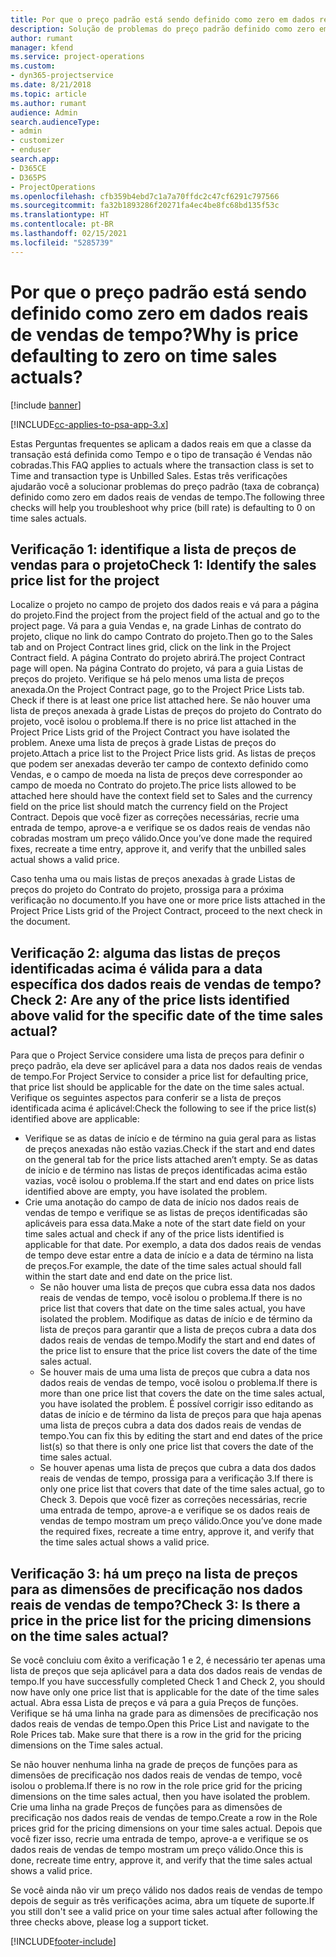 ```yaml
---
title: Por que o preço padrão está sendo definido como zero em dados reais de vendas de tempo?
description: Solução de problemas do preço padrão definido como zero em dados reais de vendas de tempo.
author: rumant
manager: kfend
ms.service: project-operations
ms.custom:
- dyn365-projectservice
ms.date: 8/21/2018
ms.topic: article
ms.author: rumant
audience: Admin
search.audienceType:
- admin
- customizer
- enduser
search.app:
- D365CE
- D365PS
- ProjectOperations
ms.openlocfilehash: cfb359b4ebd7c1a7a70ffdc2c47cf6291c797566
ms.sourcegitcommit: fa32b1893286f20271fa4ec4be8fc68bd135f53c
ms.translationtype: HT
ms.contentlocale: pt-BR
ms.lasthandoff: 02/15/2021
ms.locfileid: "5285739"
---
```

# <a name="why-is-price-defaulting-to-zero-on-time-sales-actuals"></a><span data-ttu-id="8b9eb-103">Por que o preço padrão está sendo definido como zero em dados reais de vendas de tempo?</span><span class="sxs-lookup"><span data-stu-id="8b9eb-103">Why is price defaulting to zero on time sales actuals?</span></span>

[!include [banner](../includes/psa-now-project-operations.md)]

[!INCLUDE[cc-applies-to-psa-app-3.x](../includes/cc-applies-to-psa-app-3x.md)]

<span data-ttu-id="8b9eb-104">Estas Perguntas frequentes se aplicam a dados reais em que a classe da transação está definida como Tempo e o tipo de transação é Vendas não cobradas.</span><span class="sxs-lookup"><span data-stu-id="8b9eb-104">This FAQ applies to actuals where the transaction class is set to Time and transaction type is Unbilled Sales.</span></span> <span data-ttu-id="8b9eb-105">Estas três verificações ajudarão você a solucionar problemas do preço padrão (taxa de cobrança) definido como zero em dados reais de vendas de tempo.</span><span class="sxs-lookup"><span data-stu-id="8b9eb-105">The following three checks will help you troubleshoot why price (bill rate) is defaulting to 0 on time sales actuals.</span></span>

## <a name="check-1-identify-the-sales-price-list-for-the-project"></a><span data-ttu-id="8b9eb-106">Verificação 1: identifique a lista de preços de vendas para o projeto</span><span class="sxs-lookup"><span data-stu-id="8b9eb-106">Check 1: Identify the sales price list for the project</span></span>

<span data-ttu-id="8b9eb-107">Localize o projeto no campo de projeto dos dados reais e vá para a página do projeto.</span><span class="sxs-lookup"><span data-stu-id="8b9eb-107">Find the project from the project field of the actual and go to the project page.</span></span> <span data-ttu-id="8b9eb-108">Vá para a guia Vendas e, na grade Linhas de contrato do projeto, clique no link do campo Contrato do projeto.</span><span class="sxs-lookup"><span data-stu-id="8b9eb-108">Then go to the Sales tab and on Project Contract lines grid, click on the link in the Project Contract field.</span></span> <span data-ttu-id="8b9eb-109">A página Contrato do projeto abrirá.</span><span class="sxs-lookup"><span data-stu-id="8b9eb-109">The project Contract page will open.</span></span> <span data-ttu-id="8b9eb-110">Na página Contrato do projeto, vá para a guia Listas de preços do projeto. Verifique se há pelo menos uma lista de preços anexada.</span><span class="sxs-lookup"><span data-stu-id="8b9eb-110">On the Project Contract page, go to the Project Price Lists tab. Check if there is at least one price list attached here.</span></span> <span data-ttu-id="8b9eb-111">Se não houver uma lista de preços anexada à grade Listas de preços do projeto do Contrato do projeto, você isolou o problema.</span><span class="sxs-lookup"><span data-stu-id="8b9eb-111">If there is no price list attached in the Project Price Lists grid of the Project Contract you have isolated the problem.</span></span> <span data-ttu-id="8b9eb-112">Anexe uma lista de preços à grade Listas de preços do projeto.</span><span class="sxs-lookup"><span data-stu-id="8b9eb-112">Attach a price list to the Project Price lists grid.</span></span> <span data-ttu-id="8b9eb-113">As listas de preços que podem ser anexadas deverão ter campo de contexto definido como Vendas, e o campo de moeda na lista de preços deve corresponder ao campo de moeda no Contrato do projeto.</span><span class="sxs-lookup"><span data-stu-id="8b9eb-113">The price lists allowed to be attached here should have the context field set to Sales and the currency field on the price list should match the currency field on the Project Contract.</span></span> <span data-ttu-id="8b9eb-114">Depois que você fizer as correções necessárias, recrie uma entrada de tempo, aprove-a e verifique se os dados reais de vendas não cobradas mostram um preço válido.</span><span class="sxs-lookup"><span data-stu-id="8b9eb-114">Once you’ve done made the required fixes, recreate a time entry, approve it, and verify that the unbilled sales actual shows a valid price.</span></span> 

<span data-ttu-id="8b9eb-115">Caso tenha uma ou mais listas de preços anexadas à grade Listas de preços do projeto do Contrato do projeto, prossiga para a próxima verificação no documento.</span><span class="sxs-lookup"><span data-stu-id="8b9eb-115">If you have one or more price lists attached in the Project Price Lists grid of the Project Contract, proceed to the next check in the document.</span></span>

## <a name="check-2-are-any-of-the-price-lists-identified-above-valid-for-the-specific-date-of-the-time-sales-actual"></a><span data-ttu-id="8b9eb-116">Verificação 2: alguma das listas de preços identificadas acima é válida para a data específica dos dados reais de vendas de tempo?</span><span class="sxs-lookup"><span data-stu-id="8b9eb-116">Check 2: Are any of the price lists identified above valid for the specific date of the time sales actual?</span></span>

<span data-ttu-id="8b9eb-117">Para que o Project Service considere uma lista de preços para definir o preço padrão, ela deve ser aplicável para a data nos dados reais de vendas de tempo.</span><span class="sxs-lookup"><span data-stu-id="8b9eb-117">For Project Service to consider a price list for defaulting price, that price list should be applicable for the date on the time sales actual.</span></span> <span data-ttu-id="8b9eb-118">Verifique os seguintes aspectos para conferir se a lista de preços identificada acima é aplicável:</span><span class="sxs-lookup"><span data-stu-id="8b9eb-118">Check the following to see if the price list(s) identified above are applicable:</span></span>
- <span data-ttu-id="8b9eb-119">Verifique se as datas de início e de término na guia geral para as listas de preços anexadas não estão vazias.</span><span class="sxs-lookup"><span data-stu-id="8b9eb-119">Check if the start and end dates on the general tab for the price lists attached aren’t empty.</span></span> <span data-ttu-id="8b9eb-120">Se as datas de início e de término nas listas de preços identificadas acima estão vazias, você isolou o problema.</span><span class="sxs-lookup"><span data-stu-id="8b9eb-120">If the start and end dates on price lists identified above are empty, you have isolated the problem.</span></span> 
- <span data-ttu-id="8b9eb-121">Crie uma anotação do campo de data de início nos dados reais de vendas de tempo e verifique se as listas de preços identificadas são aplicáveis para essa data.</span><span class="sxs-lookup"><span data-stu-id="8b9eb-121">Make a note of the start date field on your time sales actual and check if any of the price lists identified is applicable for that date.</span></span> <span data-ttu-id="8b9eb-122">Por exemplo, a data dos dados reais de vendas de tempo deve estar entre a data de início e a data de término na lista de preços.</span><span class="sxs-lookup"><span data-stu-id="8b9eb-122">For example, the date of the time sales actual should fall within the start date and end date on the price list.</span></span> 
    - <span data-ttu-id="8b9eb-123">Se não houver uma lista de preços que cubra essa data nos dados reais de vendas de tempo, você isolou o problema.</span><span class="sxs-lookup"><span data-stu-id="8b9eb-123">If there is no price list that covers that date on the time sales actual, you have isolated the problem.</span></span> <span data-ttu-id="8b9eb-124">Modifique as datas de início e de término da lista de preços para garantir que a lista de preços cubra a data dos dados reais de vendas de tempo.</span><span class="sxs-lookup"><span data-stu-id="8b9eb-124">Modify the start and end dates of the price list to ensure that the price list covers the date of the time sales actual.</span></span> 
    - <span data-ttu-id="8b9eb-125">Se houver mais de uma uma lista de preços que cubra a data nos dados reais de vendas de tempo, você isolou o problema.</span><span class="sxs-lookup"><span data-stu-id="8b9eb-125">If there is more than one price list that covers the date on the time sales actual, you have isolated the problem.</span></span> <span data-ttu-id="8b9eb-126">É possível corrigir isso editando as datas de início e de término da lista de preços para que haja apenas uma lista de preços cubra a data dos dados reais de vendas de tempo.</span><span class="sxs-lookup"><span data-stu-id="8b9eb-126">You can fix this by editing the start and end dates of the price list(s) so that there is only one price list that covers the date of the time sales actual.</span></span> 
    - <span data-ttu-id="8b9eb-127">Se houver apenas uma lista de preços que cubra a data dos dados reais de vendas de tempo, prossiga para a verificação 3.</span><span class="sxs-lookup"><span data-stu-id="8b9eb-127">If there is only one price list that covers that date of the time sales actual, go to Check 3.</span></span>
<span data-ttu-id="8b9eb-128">Depois que você fizer as correções necessárias, recrie uma entrada de tempo, aprove-a e verifique se os dados reais de vendas de tempo mostram um preço válido.</span><span class="sxs-lookup"><span data-stu-id="8b9eb-128">Once you’ve done made the required fixes, recreate a time entry, approve it, and verify that the time sales actual shows a valid price.</span></span>

## <a name="check-3-is-there-a-price-in-the-price-list-for-the-pricing-dimensions-on-the-time-sales-actual"></a><span data-ttu-id="8b9eb-129">Verificação 3: há um preço na lista de preços para as dimensões de precificação nos dados reais de vendas de tempo?</span><span class="sxs-lookup"><span data-stu-id="8b9eb-129">Check 3: Is there a price in the price list for the pricing dimensions on the time sales actual?</span></span>

<span data-ttu-id="8b9eb-130">Se você concluiu com êxito a verificação 1 e 2, é necessário ter apenas uma lista de preços que seja aplicável para a data dos dados reais de vendas de tempo.</span><span class="sxs-lookup"><span data-stu-id="8b9eb-130">If you have successfully completed Check 1 and Check 2, you should now have only one price list that is applicable for the date of the time sales actual.</span></span> <span data-ttu-id="8b9eb-131">Abra essa Lista de preços e vá para a guia Preços de funções. Verifique se há uma linha na grade para as dimensões de precificação nos dados reais de vendas de tempo.</span><span class="sxs-lookup"><span data-stu-id="8b9eb-131">Open this Price List and navigate to the Role Prices tab. Make sure that there is a row in the grid for the pricing dimensions on the Time sales actual.</span></span>

<span data-ttu-id="8b9eb-132">Se não houver nenhuma linha na grade de preços de funções para as dimensões de precificação nos dados reais de vendas de tempo, você isolou o problema.</span><span class="sxs-lookup"><span data-stu-id="8b9eb-132">If there is no row in the role price grid for the pricing dimensions on the time sales actual, then you have isolated the problem.</span></span> <span data-ttu-id="8b9eb-133">Crie uma linha na grade Preços de funções para as dimensões de precificação nos dados reais de vendas de tempo.</span><span class="sxs-lookup"><span data-stu-id="8b9eb-133">Create a row in the Role prices grid for the pricing dimensions on your time sales actual.</span></span> <span data-ttu-id="8b9eb-134">Depois que você fizer isso, recrie uma entrada de tempo, aprove-a e verifique se os dados reais de vendas de tempo mostram um preço válido.</span><span class="sxs-lookup"><span data-stu-id="8b9eb-134">Once this is done, recreate time entry, approve it, and verify that the time sales actual shows a valid price.</span></span>

<span data-ttu-id="8b9eb-135">Se você ainda não vir um preço válido nos dados reais de vendas de tempo depois de seguir as três verificações acima, abra um tíquete de suporte.</span><span class="sxs-lookup"><span data-stu-id="8b9eb-135">If you still don't see a valid price on your time sales actual after following the three checks above, please log a support ticket.</span></span> 



[!INCLUDE[footer-include](../includes/footer-banner.md)]